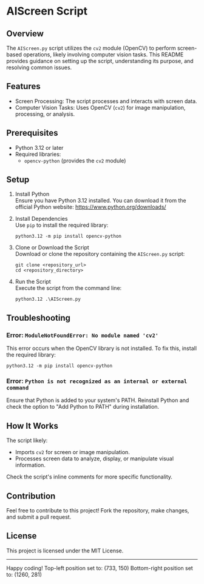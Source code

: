 
# AIScreen Script

## Overview
The `AIScreen.py` script utilizes the `cv2` module (OpenCV) to perform screen-based operations, likely involving computer vision tasks. This README provides guidance on setting up the script, understanding its purpose, and resolving common issues.

## Features
- Screen Processing: The script processes and interacts with screen data.
- Computer Vision Tasks: Uses OpenCV (`cv2`) for image manipulation, processing, or analysis.

## Prerequisites
- Python 3.12 or later
- Required libraries:
  - `opencv-python` (provides the `cv2` module)

## Setup

1. Install Python  
   Ensure you have Python 3.12 installed. You can download it from the official Python website: https://www.python.org/downloads/

2. Install Dependencies  
   Use `pip` to install the required library:  
   ```
   python3.12 -m pip install opencv-python
   ```

3. Clone or Download the Script  
   Download or clone the repository containing the `AIScreen.py` script:  
   ```
   git clone <repository_url>
   cd <repository_directory>
   ```

4. Run the Script  
   Execute the script from the command line:  
   ```
   python3.12 .\AIScreen.py
   ```

## Troubleshooting

### Error: `ModuleNotFoundError: No module named 'cv2'`  
This error occurs when the OpenCV library is not installed. To fix this, install the required library:  
```
python3.12 -m pip install opencv-python
```

### Error: `Python is not recognized as an internal or external command`  
Ensure that Python is added to your system's PATH. Reinstall Python and check the option to "Add Python to PATH" during installation.

## How It Works  
The script likely:  
- Imports `cv2` for screen or image manipulation.  
- Processes screen data to analyze, display, or manipulate visual information.  

Check the script's inline comments for more specific functionality.

## Contribution  
Feel free to contribute to this project! Fork the repository, make changes, and submit a pull request.

## License  
This project is licensed under the MIT License.

---

Happy coding!
Top-left position set to: (733, 150)
Bottom-right position set to: (1260, 281)